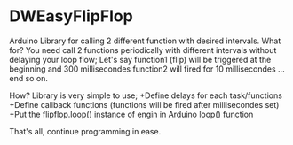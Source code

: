 # DWEasyFlipFlop
Arduino Library for calling 2 different function with desired intervals.
What for? You need call 2 functions periodically with different intervals without delaying your loop flow; 
Let's say function1 (flip) will be triggered at the beginning and 300 millisecondes function2 will fired for 10 millisecondes ... end so on.

How? Library is very simple to use; 
+Define delays for each task/functions 
+Define callback functions (functions will be fired after millisecondes set) 
+Put the flipflop.loop() instance of engin in Arduino loop() function

That's all, continue programming in ease.
